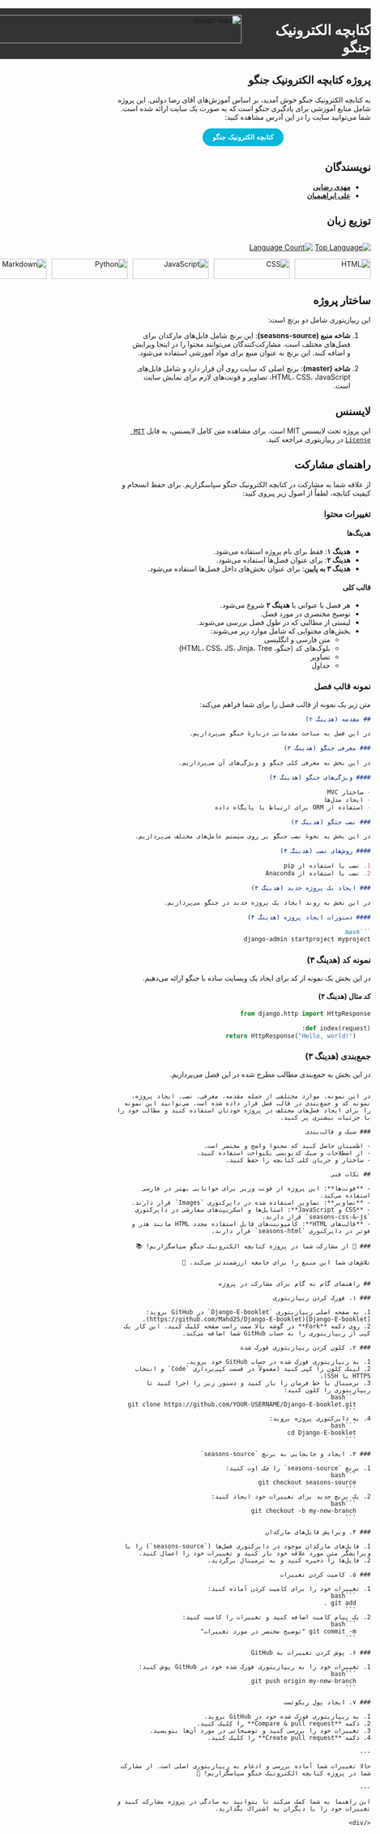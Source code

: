 <div dir="rtl" style="box-sizing: border-box; dispaly: flex;">

  <div style="width: 100vw; height: 100px; background-color: #333333; display: flex; justify-content: center; align-items: center; margin-bottom: 20px;">
      <h1 style="color: white;">کتابچه الکترونیک جنگو</h1>
      <img src="Images/django-header.svg" alt="django logo" height="75%" width="auto" style="margin-right: 10px;">
  </div>

## پروژه کتابچه الکترونیک جنگو

به کتابچه الکترونیک جنگو خوش آمدید، بر اساس آموزش‌های آقای رضا دولتی. این پروژه شامل منابع آموزشی برای یادگیری جنگو است که به صورت یک سایت  ارائه شده است. شما می‌توانید سایت را در این آدرس مشاهده کنید:

  <div style="display: flex; justify-content: center; align-items: center;">
      <a href="https://mahd25.github.io/Django-E-booklet/e-booklet" style="text-decoration: none;">
          <button type="button" style="background-color: #09b7d6; border-radius: 25px; padding: 10px 20px; color: white; border: none; cursor: pointer;">
              <strong>کتابچه الکترونیک جنگو</strong>
          </button>
      </a>
  </div>



## نویسندگان

- **[مهدی رضایی](https://github.com/Mahd25)**
- **[علی ابراهیمیان](https://github.com/alie8096)**

## توزیع زبان

  <div style="display: flex; flex-wrap: wrap;">


  [![Top Language](https://img.shields.io/github/languages/top/Mahd25/Django-E-booklet)](https://github.com/Mahd25/Django-E-booklet)
  [![Language Count](https://img.shields.io/github/languages/count/Mahd25/Django-E-booklet)](https://github.com/Mahd25/Django-E-booklet)

  </div>
  <div style="display: flex; gap: 10px;">
      <div>
          <a href="https://github.com/Mahd25/Django-E-booklet">
              <img src="https://img.shields.io/badge/HTML5-E34F26?style=for-the-badge&logo=html5&logoColor=white" alt="HTML" style="width: 150px; height: 40px;">
          </a>
      </div>
      <div>
          <a href="https://github.com/Mahd25/Django-E-booklet">
              <img src="https://img.shields.io/badge/CSS3-1572B6?style=for-the-badge&logo=css3&logoColor=white" alt="CSS" style="width: 150px; height: 40px;">
          </a>
      </div>
      <div>
          <a href="https://github.com/Mahd25/Django-E-booklet">
              <img src="https://img.shields.io/badge/JavaScript-F7DF1E?style=for-the-badge&logo=javascript&logoColor=black" alt="JavaScript" style="width: 150px; height: 40px;">
          </a>
      </div>
      <div>
          <a href="https://github.com/Mahd25/Django-E-booklet">
              <img src="https://img.shields.io/badge/Python-3776AB?style=for-the-badge&logo=python&logoColor=white" alt="Python" style="width: 150px; height: 40px;">
          </a>
      </div>
      <div>
          <a href="https://github.com/Mahd25/Django-E-booklet">
              <img src="https://img.shields.io/badge/Markdown-000000?style=for-the-badge&logo=markdown&logoColor=white" alt="Markdown" style="width: 150px; height: 40px;">
          </a>
      </div>
  </div>

## ساختار پروژه

این ریپازیتوری شامل دو برنچ است:

1. **شاخه منبع (seasons-source)**: این برنچ شامل فایل‌های مارکدان برای فصل‌های مختلف است. مشارکت‌کنندگان می‌توانند محتوا را در اینجا ویرایش و اضافه کنند. این برنچ به عنوان منبع برای مواد آموزشی استفاده می‌شود.

2. **شاخه (master)**: برنچ اصلی که سایت روی آن قرار دارد و شامل فایل‌های HTML، CSS، JavaScript، تصاویر و فونت‌های لازم برای نمایش سایت است.

## لایسنس

این پروژه تحت لایسنس MIT است. برای مشاهده متن کامل لایسنس، به فایل [`MIT License`](LICENSE) در ریپازیتوری مراجعه کنید.

## راهنمای مشارکت

از علاقه شما به مشارکت در کتابچه الکترونیک جنگو سپاسگزاریم. برای حفظ انسجام و کیفیت کتابچه، لطفاً از اصول زیر پیروی کنید:

### تغییرات محتوا

#### هدینگ‌ها

- **هدینگ ۱**: فقط برای نام پروژه استفاده می‌شود.
- **هدینگ ۲**: برای عنوان فصل‌ها استفاده می‌شود.
- **هدینگ ۳ به پایین**: برای عنوان بخش‌های داخل فصل‌ها استفاده می‌شود.

#### قالب کلی

- هر فصل با عنوانی با **هدینگ ۲** شروع می‌شود.
- توضیح مختصری در مورد فصل.
- لیستی از مطالبی که در طول فصل بررسی می‌شوند.
- بخش‌های محتوایی که شامل موارد زیر می‌شوند:
  - متن فارسی و انگلیسی
  - بلوک‌های کد (جنگو، HTML، CSS، JS، Jinja، Tree)
  - تصاویر
  - جداول

### نمونه قالب فصل

متن زیر یک نمونه از قالب فصل را برای شما فراهم می‌کند:

```markdown
## مقدمه (هدینگ ۲)

در این فصل به مباحث مقدماتی دربارهٔ جنگو می‌پردازیم.

### معرفی جنگو (هدینگ ۳)

در این بخش به معرفی کلی جنگو و ویژگی‌های آن می‌پردازیم.

#### ویژگی‌های جنگو (هدینگ ۴)

- ساختار MVC
- ایجاد مدل‌ها
- استفاده از ORM برای ارتباط با پایگاه داده

### نصب جنگو (هدینگ ۳)

در این بخش به نحوهٔ نصب جنگو بر روی سیستم عامل‌های مختلف می‌پردازیم. 

#### روش‌های نصب (هدینگ ۴)

1. نصب با استفاده از pip
2. نصب با استفاده از Anaconda

### ایجاد یک پروژه جدید (هدینگ ۳)

در این بخش به روند ایجاد یک پروژه جدید در جنگو می‌پردازیم.

#### دستورات ایجاد پروژه (هدینگ ۴)

```bash
django-admin startproject myproject
```

### نمونه کد (هدینگ ۳)

در این بخش یک نمونه از کد برای ایجاد یک وبسایت ساده با جنگو ارائه می‌دهیم.

#### کد مثال (هدینگ ۴)

```python
from django.http import HttpResponse

def index(request):
    return HttpResponse("Hello, world!")
```

### جمع‌بندی (هدینگ ۳)

در این بخش به جمع‌بندی مطالب مطرح شده در این فصل می‌پردازیم.

```

در این نمونه، موارد مختلفی از جمله مقدمه، معرفی، نصب، ایجاد پروژه، نمونه کد و جمع‌بندی در قالب فصل قرار داده شده است. می‌توانید این نمونه را برای ایجاد فصل‌های مختلف در پروژه خودتان استفاده کنید و مطالب خود را با جزئیات بیشتری پر کنید.

### سبک و قالب‌بندی

- اطمینان حاصل کنید که محتوا واضح و مختصر است.
- از اصطلاحات و سبک کدنویسی یکنواخت استفاده کنید.
- ساختار و جریان کلی کتابچه را حفظ کنید.

## نکات فنی

- **فونت‌ها**: این پروژه از فونت وزیر برای خوانایی بهتر در فارسی استفاده می‌کند.
- **تصاویر**: تصاویر استفاده شده در دایرکتوری `Images` قرار دارند.
- **CSS و JavaScript**: استایل‌ها و اسکریپت‌های سفارشی در دایرکتوری `seasons-css-&-js` قرار دارند.
- **قالب‌های HTML**: کامپوننت‌های قابل استفاده مجدد HTML مانند هدر و فوتر در دایرکتوری `seasons-html` قرار دارند.

### 🙏 از مشارکت شما در پروژه کتابچه الکترونیک جنگو سپاسگزاریم! 📚

تلاش‌های شما این منبع را برای جامعه ارزشمندتر می‌کند. 🎉


## راهنمای گام به گام برای مشارکت در پروژه

### ۱. فورک کردن ریپازیتوری

1. به صفحه اصلی ریپازیتوری `Django-E-booklet` در GitHub بروید: [Django-E-booklet](https://github.com/Mahd25/Django-E-booklet).
2. روی دکمه **Fork** در گوشه بالا سمت راست صفحه کلیک کنید. این کار یک کپی از ریپازیتوری را به حساب GitHub شما اضافه می‌کند.

### ۲. کلون کردن ریپازیتوری فورک شده

1. به ریپازیتوری فورک شده در حساب GitHub خود بروید.
2. لینک کلون را کپی کنید (معمولاً در قسمت کپی‌برداری `Code` و انتخاب HTTPS یا SSH).
3. ترمینال یا خط فرمان را باز کنید و دستور زیر را اجرا کنید تا ریپازیتوری را کلون کنید:
    ```bash
    git clone https://github.com/YOUR-USERNAME/Django-E-booklet.git
    ```
4. به دایرکتوری پروژه بروید:
    ```bash
    cd Django-E-booklet
    ```

### ۳. ایجاد و جابجایی به برنچ `seasons-source`

1. برنچ `seasons-source` را چک اوت کنید:
    ```bash
    git checkout seasons-source
    ```
2. یک برنچ جدید برای تغییرات خود ایجاد کنید:
    ```bash
    git checkout -b my-new-branch
    ```

### ۴. ویرایش فایل‌های مارکدان

1. فایل‌های مارکدان موجود در دایرکتوری فصل‌ها (`seasons-source`) را با ویرایشگر متن مورد علاقه خود باز کنید و تغییرات خود را اعمال کنید.
2. فایل‌ها را ذخیره کنید و به ترمینال برگردید.

### ۵. کامیت کردن تغییرات

1. تغییرات خود را برای کامیت کردن آماده کنید:
    ```bash
    git add .
    ```
2. یک پیام کامیت اضافه کنید و تغییرات را کامیت کنید:
    ```bash
    git commit -m "توضیح مختصر در مورد تغییرات"
    ```

### ۶. پوش کردن تغییرات به GitHub

1. تغییرات خود را به ریپازیتوری فورک شده خود در GitHub پوش کنید:
    ```bash
    git push origin my-new-branch
    ```

### ۷. ایجاد پول ریکوئست

1. به ریپازیتوری فورک شده خود در GitHub بروید.
2. دکمه **Compare & pull request** را کلیک کنید.
3. تغییرات خود را بررسی کنید و توضیحاتی در مورد آن‌ها بنویسید.
4. دکمه **Create pull request** را کلیک کنید.

---

حالا تغییرات شما آماده بررسی و ادغام به ریپازیتوری اصلی است. از مشارکت شما در پروژه کتابچه الکترونیک جنگو سپاسگزاریم! 🌟

---

این راهنما به شما کمک می‌کند تا بتوانید به سادگی در پروژه مشارکت کنید و تغییرات خود را با دیگران به اشتراک بگذارید.

</div>
